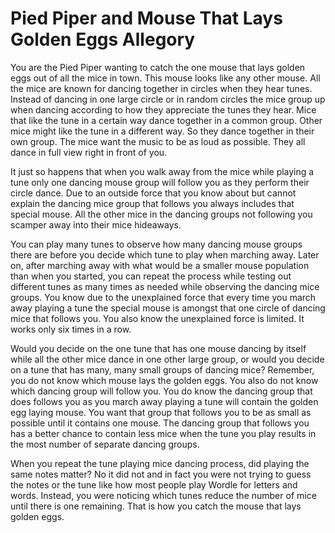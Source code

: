 # Pied Piper and Mouse That Lays Golden Eggs Allegory

You are the Pied Piper wanting to catch the one mouse that lays golden eggs out of all the mice in town. This mouse looks like any other mouse. All the mice are known for dancing together in circles when they hear tunes. Instead of dancing in one large circle or in random circles the mice group up when dancing according to how they appreciate the tunes they hear. Mice that like the tune in a certain way dance together in a common group. Other mice might like the tune in a different way. So they dance together in their own group. The mice want the music to be as loud as possible. They all dance in full view right in front of you.

It just so happens that when you walk away from the mice while playing a tune only one dancing mouse group will follow you as they perform their circle dance. Due to an outside force that you know about but cannot explain the dancing mice group that follows you always includes that special mouse. All the other mice in the dancing groups not following you scamper away into their mice hideaways.

You can play many tunes to observe how many dancing mouse groups there are before you decide which tune to play when marching away. Later on, after marching away with what would be a smaller mouse population than when you started, you can repeat the process while testing out different tunes as many times as needed while observing the dancing mice groups. You know due to the unexplained force that every time you march away playing a tune the special mouse is amongst that one circle of dancing mice that follows you. You also know the unexplained force is limited. It works only six times in a row.

Would you decide on the one tune that has one mouse dancing by itself while all the other mice dance in one other large group, or would you decide on a tune that has many, many small groups of dancing mice? Remember, you do not know which mouse lays the golden eggs. You also do not know which dancing group will follow you. You do know the dancing group that does follows you as you march away playing a tune will contain the golden egg laying mouse. You want that group that follows you to be as small as possible until it contains one mouse. The dancing group that follows you has a better chance to contain less mice when the tune you play results in the most number of separate dancing groups.

When you repeat the tune playing mice dancing process, did playing the same notes matter? No it did not and in fact you were not trying to guess the notes or the tune like how most people play Wordle for letters and words. Instead, you were noticing which tunes reduce the number of mice until there is one remaining. That is how you catch the mouse that lays golden eggs.
